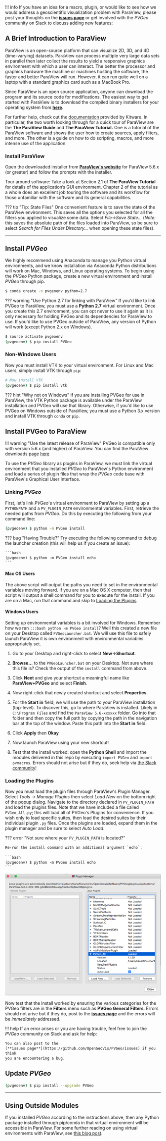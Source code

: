 !!! info
    If you have an idea for a macro, plugin, or would like to see how we would
    address a geoscientific visualization problem with ParaView, please post
    your thoughts on the [**issues page**](https://github.com/OpenGeoVis/PVGeo/issues)
    or get involved with the *PVGeo* community on Slack to discuss adding new
    features: <script async defer src="http://slack.pvgeo.org/slackin.js"></script>

## A Brief Introduction to ParaView

ParaView is an open-source platform that can visualize 2D, 3D, and 4D
(time-varying) datasets. ParaView can process multiple very large data sets in
parallel then later collect the results to yield a responsive graphics
environment with which a user can interact. The better the processor and
graphics hardware the machine or machines hosting the software, the faster
and better ParaView will run. However, it can run quite well on a laptop
with a standard graphics card such as a MacBook Pro.

Since ParaView is an open source application, anyone can download the program
and its source code for modifications. The easiest way to get started with
ParaView is to download the compiled binary installers for your operating
system from [**here**](https://www.paraview.org/download/).

For further help, check out the [documentation](https://www.paraview.org/documentation/)
provided by Kitware. In particular, the two worth looking through for a quick
tour of ParaView are the **The ParaView Guide** and **The ParaView Tutorial.**
One is a tutorial of the ParaView software and shows the user how to create
sources, apply filters, and more. The other is a guide on how to do scripting,
macros, and more intense use of the application.

### Install ParaView

Open the downloaded installer from
[**ParaView's website**](https://www.paraview.org/download/) for ParaView 5.6.x
(or greater) and follow the prompts with the installer.

Tour around software:
Take a look at Section 2.1 of **The ParaView Tutorial** for details of the
application’s GUI environment. Chapter 2 of the tutorial as a whole does an
excellent job touring the software and its workflow for those unfamiliar with
the software and its general capabilities.


??? tip "Tip: State Files"
    One convenient feature is to save the state of the ParaView environment.
    This saves all the options you selected for all the filters you applied to
    visualize some data. Select *File->Save State…* (*Note:* this saves the
    absolute path of the files loaded into ParaView, so be sure to select
    *Search for Files Under Directory...* when opening these state files).


----------


## Install *PVGeo*

We highly recommend using Anaconda to manage you Python virtual environments, and
we know installation via Anaconda Python distributions will work on Mac, Windows,
and Linux operating systems. To begin using the *PVGeo* Python package, create
a new virtual environment and install *PVGeo* through pip.

```bash
$ conda create -n pvgeoenv python=2.7
```

??? warning "Use Python 2.7 for linking with ParaView"
    If you'd like to link PVGeo to ParaView, you must use a **Python 2.7**
    virtual environment. Once you create this 2.7 environment, you can opt never
    to use it again as it is only necessary for holding PVGeo and its
    dependencies for ParaView to use. If you'd like to use PVGeo outside of
    ParaView, any version of Python will work (except Python 2.x on Windows).


```bash
$ source activate pvgeoenv
(pvgeoenv) $ pip install PVGeo
```

### Non-Windows Users

Now you must install VTK to your virtual environment. For Linux and Mac users,
simply install VTK through `pip`:

```bash
# Now install VTK
(pvgeoenv) $ pip install vtk
```

??? hint "Why not on Windows"
    If you are installing PVGeo for use in ParaView, the VTK Python package is
    available under the ParaView installation and PVGeo will use that library.
    Otherwise, if you'd like to use PVGeo on Windows outside of ParaView, you
    must use a Python 3.x version and install VTK through `conda` or `pip`.



## Install PVGeo to ParaView

!!! warning "Use the latest release of ParaView"
    PVGeo is compatible only with version 5.6.x (and higher) of ParaView.
    You can find the ParaView downloads page [here](https://www.paraview.org/download/)

To use the *PVGeo* library as plugins in ParaView, we must link the virtual
environment that you installed *PVGeo* to ParaView's Python environment and
load a series of plugin files that wrap the *PVGeo* code base with ParaView's
Graphical User Interface.


### Linking *PVGeo*

First, let's link *PVGeo*'s virtual environment to ParaView by setting up a
`PYTHONPATH` and a `PV_PLUGIN_PATH` environmental variables. First, retrieve
the needed paths from *PVGeo*. Do this by executing the following from your
command line:

```bash
(pvgeoenv) $ python -m PVGeo install
```

??? bug "Having Trouble?"
    Try executing the following command to debug the launcher creation
    (this will help us if you create an issue):

    ```bash
    (pvgeoenv) $ python -m PVGeo install echo
    ```

#### Mac OS Users

The above script will output the paths you need to set in the environmental variables
moving forward. If you are on a Mac OS X computer, then that script will output
a shell command for you to execute for the install. If you are on a Mac, run
that command and skip to [Loading the Plugins](#loading-the-plugins)

#### Windows Users

Setting up environmental variables is a bit involved for Windows. Remember how
we ran `:::bash python -m PVGeo install`? Well this created a new file on your
Desktop called `PVGeoLauncher.bat`. We will use this file to safely launch
ParaView it is own environment with environmental variables appropriately set.

1. Go to your Desktop and right-click to select **New->Shortcut**.

2. **Browse...** to the `PVGeoLauncher.bat` on your Desktop. Not sure where
this file is? Check the output of the `install` command from above.

3. Click **Next** and give your shortcut a meaningful name like
**ParaView+PVGeo** and select **Finish**.

4. Now right-click that newly created shortcut and select **Properties**.

5. For the **Start in** field, we will use the path to your ParaView installation
(top-level). To discover this, go to where ParaView is installed. Likely in
`C:\Program Files` and find the `ParaView 5.6-xxxxxx` folder. Go into that
folder and then copy the full path by copying the path in the navigation bar at
the top of the window. Paste this path into the **Start in** field.

6. Click **Apply** then **Okay**

7. Now launch ParaView using your new shortcut!

6. Test that the install worked: open the **Python Shell** and import the modules
delivered in this repo by executing `import PVGeo` and `import pvmacros`.
Errors should not arise but if they do, seek help via
[the Slack community](http://slack.pvgeo.org)!

### Loading the Plugins

Now you must load the plugin files through ParaView's Plugin Manager. Select
*Tools -> Manage Plugins* then select *Load New* on the bottom right of the
popup dialog. Navigate to the directory declared in `PV_PLUGIN_PATH` and load
the plugins files. Note that we have included a file called `PVGeo_All.py`;
this will load all of PVGeo's Plugins for convenience. If you wish only to load
specific suites, then load the desired suites by their individual plugin `.py`
files. Once the plugins are loaded, expand them in the plugin
manager and be sure to select *Auto Load*.

??? error "Not sure where your `PV_PLUGIN_PATH` is located?"

    Re-run the install command with an additional argument `echo`:

    ```bash
    (pvgeoenv) $ python -m PVGeo install echo
    ```

![Plugin Manager](./images/plugin-manager.png) <!-- .element width="50%" -->

Now test that the install worked by ensuring the various categories for the PVGeo
filters are in the **Filters** menu such as **PVGeo General Filters**. Errors
should not arise but if they do, post to the
[**issues page**](https://github.com/OpenGeoVis/PVGeo/issues) and the errors
will be *immediately* addressed.


!!! help
    If an error arises or you are having trouble, feel free to join the *PVGeo*
    community on Slack and ask for help:
    <script async defer src="http://slack.pvgeo.org/slackin.js"></script>

    You can also post to the
    [**issues page**](https://github.com/OpenGeoVis/PVGeo/issues) if you think
    you are encountering a bug.



## Update *PVGeo*

```bash
(pvgeoenv) $ pip install --upgrade PVGeo
```


--------------

## Using Outside Modules

If you installed *PVGeo* according to the instructions above, then any Python
package installed through pip/conda in that virtual environment will be accessible in
ParaView. For some further reading on using virtual environments with ParaView,
see [this blog post](https://blog.kitware.com/using-pvpython-and-virtualenv/).
